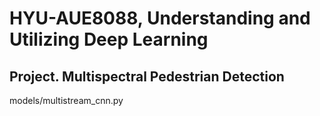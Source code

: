 # HYU-AUE8088, Understanding and Utilizing Deep Learning

## Project. Multispectral Pedestrian Detection

models/multistream_cnn.py
